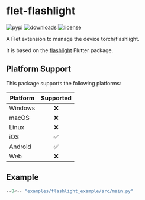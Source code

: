 # flet-flashlight

[![pypi](https://img.shields.io/pypi/v/flet-flashlight.svg)](https://pypi.python.org/pypi/flet-flashlight)
[![downloads](https://static.pepy.tech/badge/flet-flashlight/month)](https://pepy.tech/project/flet-flashlight)
[![license](https://img.shields.io/github/license/flet-dev/flet-flashlight.svg)](https://github.com/flet-dev/flet-flashlight/blob/main/LICENSE)

A Flet extension to manage the device torch/flashlight.

It is based on the [flashlight](https://pub.dev/packages/flashlight) Flutter package.

## Platform Support

This package supports the following platforms:

| Platform | Supported |
|----------|:---------:|
| Windows  |     ❌     |
| macOS    |     ❌     |
| Linux    |     ❌     |
| iOS      |     ✅     |
| Android  |     ✅     |
| Web      |     ❌     |

## Example

```python title="main.py"
--8<-- "examples/flashlight_example/src/main.py"
``` 
